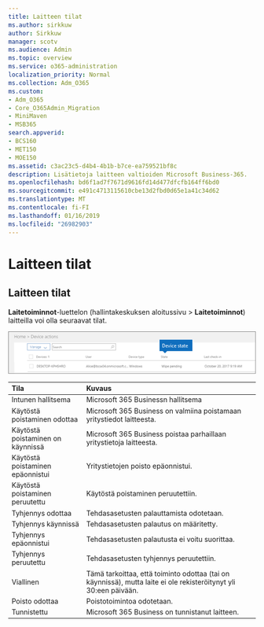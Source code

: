 ```yaml
---
title: Laitteen tilat
ms.author: sirkkuw
author: Sirkkuw
manager: scotv
ms.audience: Admin
ms.topic: overview
ms.service: o365-administration
localization_priority: Normal
ms.collection: Adm_O365
ms.custom:
- Adm_O365
- Core_O365Admin_Migration
- MiniMaven
- MSB365
search.appverid:
- BCS160
- MET150
- MOE150
ms.assetid: c3ac23c5-d4b4-4b1b-b7ce-ea759521bf8c
description: Lisätietoja laitteen valtioiden Microsoft Business-365.
ms.openlocfilehash: bd6f1ad7f7671d9616fd14d477dfcfb164ff6bd0
ms.sourcegitcommit: e491c4713115610cbe13d2fbd0d65e1a41c34d62
ms.translationtype: MT
ms.contentlocale: fi-FI
ms.lasthandoff: 01/16/2019
ms.locfileid: "26982903"
---
```

# <a name="device-states"></a>Laitteen tilat

## <a name="device-states"></a>Laitteen tilat

**Laitetoiminnot**-luettelon (hallintakeskuksen aloitussivu \> **Laitetoiminnot**) laitteilla voi olla seuraavat tilat.
  
![In the Device actions list, you can see the Devices states.](media/a621c47e-45d9-4e1a-beb9-c03254d40c1d.png)
  
|**Tila**|**Kuvaus**|
|:-----|:-----|
|Intunen hallitsema  <br/> |Microsoft 365 Businessn hallitsema  <br/> |
|Käytöstä poistaminen odottaa  <br/> |Microsoft 365 Business on valmiina poistamaan yritystiedot laitteesta.  <br/> |
|Käytöstä poistaminen on käynnissä  <br/> |Microsoft 365 Business poistaa parhaillaan yritystietoja laitteesta.  <br/> |
|Käytöstä poistaminen epäonnistui  <br/> | Yritystietojen poisto epäonnistui.  <br/> |
|Käytöstä poistaminen peruutettu  <br/> |Käytöstä poistaminen peruutettiin.  <br/> |
|Tyhjennys odottaa  <br/> |Tehdasasetusten palauttamista odotetaan.  <br/> |
|Tyhjennys käynnissä  <br/> |Tehdasasetusten palautus on määritetty.  <br/> |
|Tyhjennys epäonnistui  <br/> |Tehdasasetusten palautusta ei voitu suorittaa.  <br/> |
|Tyhjennys peruutettu  <br/> |Tehdasasetusten tyhjennys peruutettiin.  <br/> |
|Viallinen  <br/> |Tämä tarkoittaa, että toiminto odottaa (tai on käynnissä), mutta laite ei ole rekisteröitynyt yli 30:een päivään.  <br/> |
|Poisto odottaa  <br/> |Poistotoimintoa odotetaan.  <br/> |
|Tunnistettu  <br/> |Microsoft 365 Business on tunnistanut laitteen.  <br/> |
   
